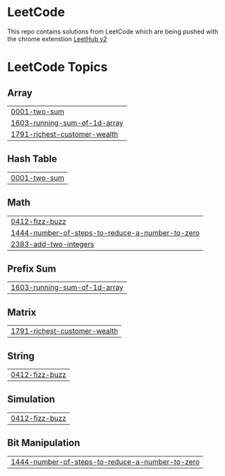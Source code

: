 # LeetCode
This repo contains solutions from LeetCode which are being pushed with the chrome extenstion [LeetHub v2](https://chromewebstore.google.com/detail/leethub-v2/mhanfgfagplhgemhjfeolkkdidbakocm)

<!---LeetCode Topics Start-->
# LeetCode Topics
## Array
|  |
| ------- |
| [0001-two-sum](https://github.com/dyarawilliams/LeetCode/tree/master/0001-two-sum) |
| [1603-running-sum-of-1d-array](https://github.com/dyarawilliams/LeetCode/tree/master/1603-running-sum-of-1d-array) |
| [1791-richest-customer-wealth](https://github.com/dyarawilliams/LeetCode/tree/master/1791-richest-customer-wealth) |
## Hash Table
|  |
| ------- |
| [0001-two-sum](https://github.com/dyarawilliams/LeetCode/tree/master/0001-two-sum) |
## Math
|  |
| ------- |
| [0412-fizz-buzz](https://github.com/dyarawilliams/LeetCode/tree/master/0412-fizz-buzz) |
| [1444-number-of-steps-to-reduce-a-number-to-zero](https://github.com/dyarawilliams/LeetCode/tree/master/1444-number-of-steps-to-reduce-a-number-to-zero) |
| [2383-add-two-integers](https://github.com/dyarawilliams/LeetCode/tree/master/2383-add-two-integers) |
## Prefix Sum
|  |
| ------- |
| [1603-running-sum-of-1d-array](https://github.com/dyarawilliams/LeetCode/tree/master/1603-running-sum-of-1d-array) |
## Matrix
|  |
| ------- |
| [1791-richest-customer-wealth](https://github.com/dyarawilliams/LeetCode/tree/master/1791-richest-customer-wealth) |
## String
|  |
| ------- |
| [0412-fizz-buzz](https://github.com/dyarawilliams/LeetCode/tree/master/0412-fizz-buzz) |
## Simulation
|  |
| ------- |
| [0412-fizz-buzz](https://github.com/dyarawilliams/LeetCode/tree/master/0412-fizz-buzz) |
## Bit Manipulation
|  |
| ------- |
| [1444-number-of-steps-to-reduce-a-number-to-zero](https://github.com/dyarawilliams/LeetCode/tree/master/1444-number-of-steps-to-reduce-a-number-to-zero) |
<!---LeetCode Topics End-->